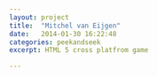 ```yaml
---
layout: project
title:  "Mitchel van Eijgen"
date:   2014-01-30 16:22:48
categories: peekandseek
excerpt: HTML 5 cross platfrom game

---
```


